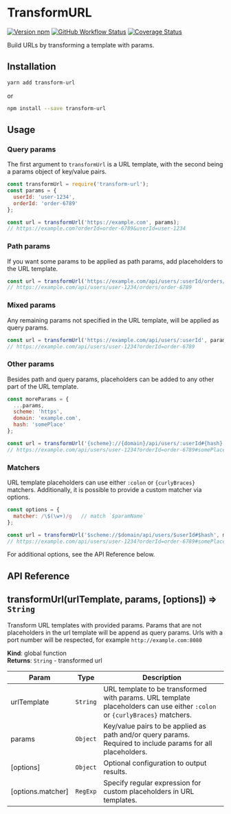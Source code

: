 # TransformURL

[![Version npm](https://img.shields.io/npm/v/transform-url.svg?style=flat-square)](https://www.npmjs.com/package/transform-url)
[![GitHub Workflow Status](https://img.shields.io/github/workflow/status/godaddy/transform-url/CI?style=flat-square)](https://github.com/godaddy/transform-url/actions/workflows/ci.yml)
[![Coverage Status](https://img.shields.io/coveralls/godaddy/transform-url/master.svg?style=flat-square)](https://coveralls.io/r/godaddy/transform-url?branch=master)

Build URLs by transforming a template with params.

## Installation

```bash
yarn add transform-url
```
or
```bash
npm install --save transform-url
```

## Usage

### Query params

The first argument to `transformUrl` is a URL template, with the second being
a params object of key/value pairs.

```js
const transformUrl = require('transform-url');
const params = {
  userId: 'user-1234',
  orderId: 'order-6789'
};

const url = transformUrl('https://example.com', params);
// https://example.com?orderId=order-6789&userId=user-1234
```

### Path params

If you want some params to be applied as path params, add placeholders to the
URL template.

```js
const url = transformUrl('https://example.com/api/users/:userId/orders/:orderId', params);
// https://example.com/api/users/user-1234/orders/order-6789
```

### Mixed params

Any remaining params not specified in the URL template, will be applied as
query params.

```js
const url = transformUrl('https://example.com/api/users/:userId', params);
// https://example.com/api/users/user-1234?orderId=order-6789
```

### Other params

Besides path and query params, placeholders can be added to any other part of
the URL template.

```js
const moreParams = {
  ...params,
  scheme: 'https',
  domain: 'example.com',
  hash: 'somePlace'
};

const url = transformUrl('{scheme}://{domain}/api/users/:userId#{hash}', moreParams);
// https://example.com/api/users/user-1234?orderId=order-6789#somePlace
```

### Matchers

URL template placeholders can use either `:colon` or `{curlyBraces}` matchers.
Additionally, it is possible to provide a custom matcher via options.

```js
const options = {
  matcher: /\$(\w+)/g   // match `$paramName`
};

const url = transformUrl('$scheme://$domain/api/users/$userId#$hash', moreParams, options);
// https://example.com/api/users/user-1234?orderId=order-6789#somePlace
```

For additional options, see the API Reference below.

## API Reference
<a name="transformUrl"></a>

## transformUrl(urlTemplate, params, [options]) ⇒ <code>String</code>
Transform URL templates with provided params.
Params that are not placeholders in the url template will be append as query params.
Urls with a port number will be respected, for example `http://example.com:8080`

**Kind**: global function  
**Returns**: <code>String</code> - transformed url  

| Param | Type | Description |
| --- | --- | --- |
| urlTemplate | <code>String</code> | URL template to be transformed with params. URL template placeholders can use either `:colon` or `{curlyBraces}` matchers. |
| params | <code>Object</code> | Key/value pairs to be applied as path and/or query params. Required to include params for all placeholders. |
| [options] | <code>Object</code> | Optional configuration to output results. |
| [options.matcher] | <code>RegExp</code> | Specify regular expression for custom placeholders in URL templates. |


<!-- Links -->
[encodeURIComponent]:https://developer.mozilla.org/en/docs/Web/JavaScript/Reference/Global_Objects/encodeURIComponent
[strict-uri-encode]:https://github.com/kevva/strict-uri-encode
